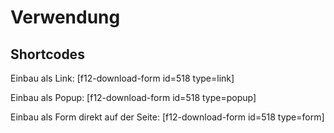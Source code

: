 # Verwendung

## Shortcodes

Einbau als Link:
[f12-download-form id=518 type=link]

Einbau als Popup:
[f12-download-form id=518 type=popup]

Einbau als Form direkt auf der Seite:
[f12-download-form id=518 type=form]